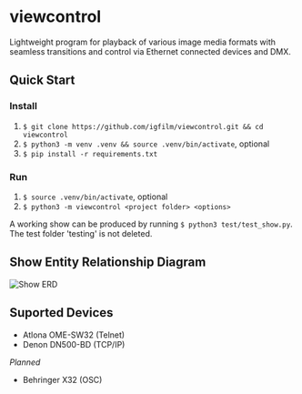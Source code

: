 # viewcontrol
Lightweight program for playback of various image media formats with seamless transitions and control via Ethernet connected devices and DMX.

## Quick Start
### Install
 1) `$ git clone https://github.com/igfilm/viewcontrol.git && cd viewcontrol`
 2) `$ python3 -m venv .venv && source .venv/bin/activate`, optional
 3) `$ pip install -r requirements.txt`

### Run
1) `$ source .venv/bin/activate`, optional
2) `$ python3 -m viewcontrol <project folder> <options>`

A working show can be produced by running `$ python3 test/test_show.py`. The test folder 'testing' is not deleted.

## Show Entity Relationship Diagram
![Show ERD](https://github.com/igfilm/viewcontrol/blob/master/doc/erd.png "Show ERD")

## Suported Devices

* Atlona OME-SW32 (Telnet)
* Denon DN500-BD (TCP/IP)

*Planned*
* Behringer X32 (OSC)